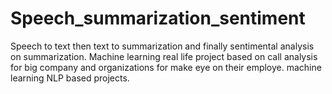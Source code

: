 # Speech_summarization_sentiment
Speech to text then text to summarization and finally sentimental analysis on summarization.
Machine learning real life project based on call analysis for big company and organizations for make eye on their employe.
machine learning NLP based projects.
